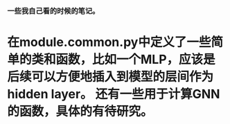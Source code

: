 ### 一些我自己看的时候的笔记。
# 在module.common.py中定义了一些简单的类和函数，比如一个MLP，应该是后续可以方便地插入到模型的层间作为hidden layer。 还有一些用于计算GNN的函数，具体的有待研究。
